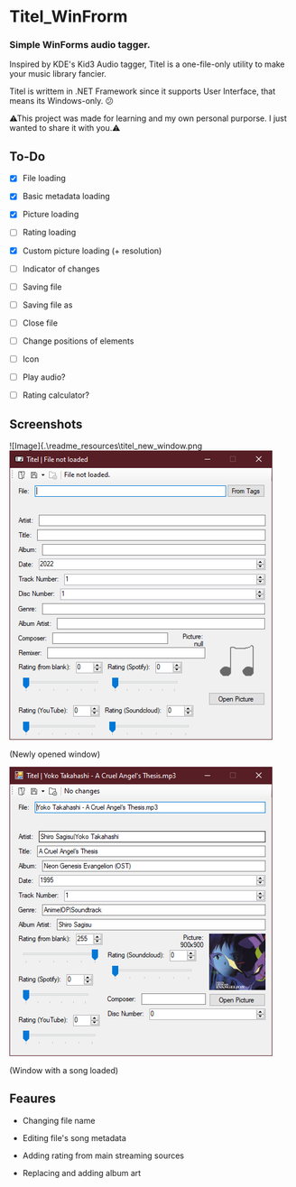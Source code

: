 # Titel_WinFrorm

### Simple WinForms audio tagger.

Inspired by KDE's Kid3 Audio tagger, Titel is a one-file-only utility to make your music library fancier.

Titel is writtem in .NET Framework since it supports User Interface, that means its Windows-only. 😕

⚠This project was made for learning and my own personal purporse. I just wanted to share it with you.⚠

## To-Do

* [x] File loading
- [x] Basic metadata loading

- [x] Picture loading

- [ ] Rating loading

- [x] Custom picture loading (+ resolution)

- [ ] Indicator of changes

- [ ] Saving file

- [ ] Saving file as

- [ ] Close file

- [ ] Change positions of elements

- [ ] Icon

- [ ] Play audio?

- [ ] Rating calculator?



## Screenshots

![Image]{.\readme_resources\titel_new_window.png![](.\Titel%20(WinFrorm)\readme_resources\titel_new_window.png)

(Newly opened window)

![**](.\Titel%20(WinFrorm)\readme_resources\audio_loaded_unchanged.png)

(Window with a song loaded)



## Feaures

* Changing file name

* Editing file's song metadata

* Adding rating from main streaming sources

* Replacing and adding album art